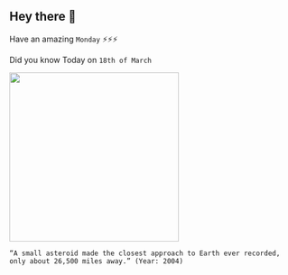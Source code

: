 ## Hey there 👋
Have an amazing `Monday` ⚡⚡⚡

Did you know Today on `18th of March`
 
 [<img src="https://static.scientificamerican.com/sciam/cache/file/D1E80695-CB95-4991-AA920CD1223C0CE0_source.jpg" width="300" />](https://cneos.jpl.nasa.gov/news/news142.html) 
 ```
“A small asteroid made the closest approach to Earth ever recorded, only about 26,500 miles away.” (Year: 2004)
```

